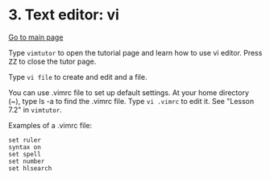 # 3. Text editor: vi 
[Go to main page](https://github.com/sux21/Batstone_Lab_UNIX_Tutorial/tree/main)

Type ``vimtutor`` to open the tutorial page and learn how to use vi editor. Press <kbd>ZZ</kbd> to close the tutor page.

Type ``vi file`` to create and edit and a file. 

You can use .vimrc file to set up default settings. At your home directory (~), type ls -a to find the .vimrc file. Type ``vi .vimrc`` to edit it. See "Lesson 7.2" in ``vimtutor``.

Examples of a .vimrc file:
```
set ruler
syntax on
set spell
set number
set hlsearch
```
